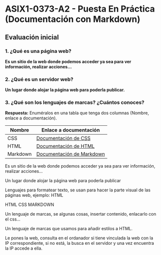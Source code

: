 # ASIX1-0373-A2 - Puesta En Práctica (Documentación con Markdown)

## Evaluación inicial

### 1. ¿Qué es una página web?
**Es un sitio de la web donde podemos acceder ya sea para ver información, realizar acciones...**

### 2. ¿Qué es un servidor web?
**Un lugar donde alojar la página web para poderla publicar.**

### 3. ¿Qué son los lenguajes de marcas? ¿Cuántos conoces?  
**Respuesta:** Enuméralos en una tabla que tenga dos columnas (Nombre, enlace a documentación).

| **Nombre** | **Enlace a documentación** |
|------------|-----------------------------|
|       CSS     |  [Documentación de CSS](https://developer.mozilla.org/es/docs/Web/CSS)|
|       HTML     |  [Documentación de HTML](https://lenguajehtml.com)|
|       Markdown     |  [Documentación de Markdown](https://markdown.es)|





























Es un sitio de la web donde podemos acceder ya sea para ver información, realizar acciones...

Un lugar donde alojar la página web para poderla publicar

Lenguajes para formatear texto, se usan para hacer la parte visual de las páginas web, ejemplo: HTML

HTML
CSS 
MARKDOWN

Un lenguaje de marcas, se algunas cosas, insertar contenido, enlacarlo con el css…

Un lenguaje de marcas que usamos para añadir estilos a HTML.

Le pones la web, consulta en el ordanador si tiene vinculada la web con la IP correspondiente, si no está, la busca en el servidor y una vez encuentra la IP accede a ella.
